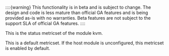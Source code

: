 ::::{warning}
This functionality is in beta and is subject to change. The design and code is less mature than official GA features and is being provided as-is with no warranties. Beta features are not subject to the support SLA of official GA features.
::::


This is the status metricset of the module kvm.

This is a default metricset. If the host module is unconfigured, this metricset is enabled by default.
